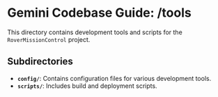 # Gemini Codebase Guide: /tools

This directory contains development tools and scripts for the `RoverMissionControl` project.

## Subdirectories

- **`config/`**: Contains configuration files for various development tools.
- **`scripts/`**: Includes build and deployment scripts.
